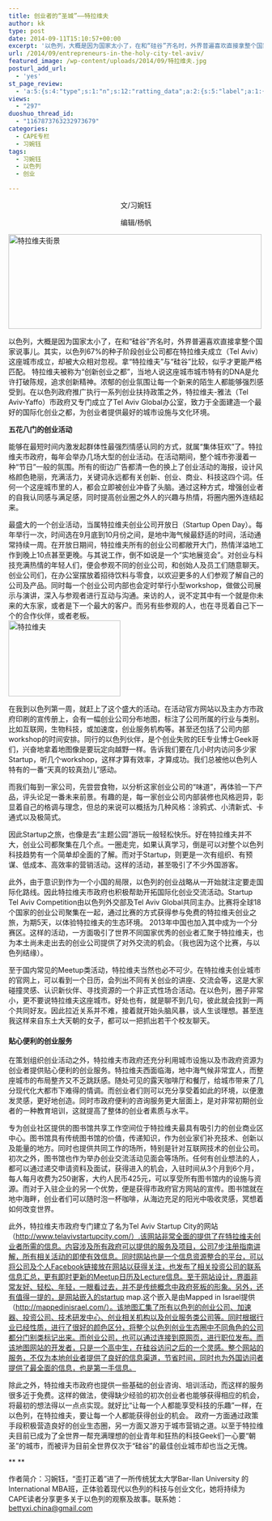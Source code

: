 ```yaml
---
title: 创业者的“圣城”——特拉维夫
author: kk
type: post
date: 2014-09-11T15:10:57+00:00
excerpt: '以色列，大概是因为国家太小了，在和“硅谷”齐名时，外界普遍喜欢直接拿整个国家说事儿。其实，以色列67%的种子阶段创业公司都在特拉维夫成立（Tel Aviv）这座城市成立，却被大众相对忽视。拿“特拉维夫”与“硅谷”比较，似乎才更能严格匹配。 特拉维夫被称为“创新创业之都”，当地人说这座城市城市特有的DNA是允许打破陈规，追求创新精神。'
url: /2014/09/entrepreneurs-in-the-holy-city-tel-aviv/
featured_image: /wp-content/uploads/2014/09/特拉维夫.jpg
posturl_add_url:
  - 'yes'
st_page_review:
  - 'a:5:{s:4:"type";s:1:"n";s:12:"ratting_data";a:2:{s:5:"label";a:1:{i:0;s:0:"";}s:5:"score";a:1:{i:0;s:1:"0";}}s:7:"postion";s:2:"tl";s:5:"title";s:0:"";s:11:"score_label";s:0:"";}'
views:
  - "297"
duoshuo_thread_id:
  - "1167873763232973679"
categories:
  - CAPE专栏
  - 习婉钰
tags:
  - 习婉钰
  - 以色列
  - 创业

---
```

<p style="text-align: center;">
  文/习婉钰
</p>

<p style="text-align: center;">
  编辑/杨帆
</p>

<img class="aligncenter" src="http://pic.yupoo.com/chenluaihr_v/E1MQTWJp/medium.jpg" alt="特拉维夫街景" width="500" height="187" /> 

以色列，大概是因为国家太小了，在和“硅谷”齐名时，外界普遍喜欢直接拿整个国家说事儿。其实，以色列67%的种子阶段创业公司都在特拉维夫成立（Tel Aviv）这座城市成立，却被大众相对忽视。拿“特拉维夫”与“硅谷”比较，似乎才更能严格匹配。 特拉维夫被称为“创新创业之都”，当地人说这座城市城市特有的DNA是允许打破陈规，追求创新精神。浓郁的创业氛围让每一个新来的陌生人都能够强烈感受到。在以色列政府推广执行一系列创业扶持政策之外，特拉维夫-雅法（Tel Aviv-Yaffo）市政府又专门成立了Tel Aviv Global办公室，致力于全面建造一个最好的国际化创业之都，为创业者提供最好的城市设施与文化环境。

**五花八门的创业活动**

能够在最短时间内激发起群体性最强烈情感认同的方式，就属“集体狂欢”了。特拉维夫市政府，每年会举办几场大型的创业活动。在活动期间，整个城市弥漫着一种“节日”一般的氛围。所有的街边广告都清一色的换上了创业活动的海报，设计风格颜色艳丽，充满活力，关键词永远都有关创新、创业、商业、科技这四个词。任何一个这座城市里的人，都会立即被创业冲昏了头脑。通过这种方式，增强创业者的自我认同感与满足感，同时提高创业圈之外人的兴趣与热情，将圈内圈外连结起来。

最盛大的一个创业活动，当属特拉维夫创业公司开放日（Startup Open Day）。每年举行一次，时间选在9月底到10月份之间，是地中海气候最舒适的时间，活动通常持续一周。在开放日期间，特拉维夫所有的创业公司都敞开大门，热情洋溢地工作到晚上10点甚至更晚。与其说工作，倒不如说是一个“实地展览会”。对创业与科技充满热情的年轻人们，便会参观不同的创业公司，和创始人及员工们随意聊天。创业公司们，在办公室摆放着招待饮料与零食，以欢迎更多的人们参观了解自己的公司及产品。同时每一个创业公司内部也会定时举行小型workshop，做做公司展示与演讲，深入与参观者进行互动与沟通。来访的人，说不定其中有一个就是你未来的大东家，或者是下一个最大的客户。而另有些参观的人，也在寻觅着自己下一个的合作伙伴，或者老板。  
<img class="aligncenter" src="http://pic.yupoo.com/chenluaihr_v/E1MR8CJr/xWGFt.jpg" alt="特拉维夫" width="221" height="150" /> 

在我到以色列第一周，就赶上了这个盛大的活动。在活动官方网站以及主办方市政府印刷的宣传册上，会有一幅创业公司分布地图，标注了公司所属的行业与类别。比如互联网，生物科技，或加速度，创业服务机构等。甚至还包括了公司内部workshop的时间安排。同行的以色列伙伴，是个创业失败的EE专业博士Geek哥们，兴奋地拿着地图像是要玩定向越野一样。告诉我们要在几小时内访问多少家Startup，听几个workshop，这样才算有效率，才算成功。我们总被他以色列人特有的一番“天真的较真劲儿”感动。

而我们每到一家公司，先尝尝食物，以分析这家创业公司的“味道”，再体验一下产品，评头论足一番未来前景。有趣的是，每一家创业公司内部装修也风格迥异，彰显着自己的格调与理念，但总的来说可以概括为几种风格：涂鸦式、小清新式、卡通式以及极简式。

因此Startup之旅，也像是去“主题公园”游玩一般轻松快乐。好在特拉维夫并不大，创业公司都聚集在几个点。一圈走完，如果认真学习，倒是可以对整个以色列科技趋势有一个简单却全面的了解。而对于Startup，则更是一次有组织、有预谋、低成本、高效率的营销活动。这样的活动，甚至吸引了不少外国游客。

此外，由于意识到作为一个小国的局限，以色列的创业战略从一开始就注定要走国际化路线。因此特拉维夫市政府也积极帮助开拓国际化创业交流活动。Startup Tel Aviv Competition由以色列外交部及Tel Aviv Global共同主办。比赛将全球18个国家的创业公司聚集在一起，通过比赛的方式获得参与免费的特拉维夫创业之旅，为期5天，以体验特拉维夫的生态环境。 2013年中国也加入其中成为一个分赛区。这样的活动，一方面吸引了世界不同国家优秀的创业者汇聚于特拉维夫，也为本土尚未走出去的创业公司提供了对外交流的机会。（我也因为这个比赛，与以色列结缘）。

至于国内常见的Meetup类活动，特拉维夫当然也必不可少。在特拉维夫创业城市的官网上，可以看到一个日历，会列出不同有关创业的讲座、交流会等，这是大家碰撞灵感、认识新伙伴、寻找资源的一个非正式性场合活动。在以色列，圈子非常小，更不要说特拉维夫这座城市。好处也有，就是聊不到几句，彼此就会找到一两个共同好友。因此拉近关系并不难，接着就开始头脑风暴，谈人生谈理想。甚至连我这样来自东土大天朝的女子，都可以一把抓出若干个校友聊天。

#### **贴心便利的创业服务**

在策划组织创业活动之外，特拉维夫市政府还充分利用城市设施以及市政府资源为创业者提供贴心便利的创业服务。特拉维夫西面临海，地中海气候非常宜人，而整座城市的布局整齐又不乏跳跃感。随处可见的露天咖啡厅和餐厅，给城市带来了几分现代化大都市下难得的情调。而创业者们则可以充分享受着如此的环境，以便激发灵感，更好地创造。同时市政府便利的咨询服务更大层面上，是对非常初期创业者的一种教育培训，这就提高了整体的创业者素质与水平。

专为创业社区提供的图书馆共享工作空间位于特拉维夫最具有吸引力的创业商业区中心。图书馆具有传统图书馆的价值，传递知识，作为创业家们补充技术、创新以及能量的地方。同时也提供共同工作的场所，特别是针对互联网技术的创业公司。初次之外，图书馆也作为举办创业交流活动见面会等场所。任何有创业想法的人，都可以通过递交申请资料及面试，获得进入的机会，入驻时间从3个月到6个月，每人每月收费为250谢客，大约人民币425元，可以享受所有图书馆内的设施与资源。而对于入驻企业的另一个优势，便是获得市政府官方网站的宣传。图书馆就在地中海畔，创业者们可以随时泡一杯咖啡，从海边充足的阳光中吸收灵感，冥想着如何改变世界。

此外，特拉维夫市政府专门建立了名为Tel Aviv Startup City的网站（http://www.telavivstartupcity.com/）.该网站非常全面的提供了在特拉维夫创业者所需的信息。内容涉及所有政府可以提供的服务及项目，公司7步注册指南讲解，所有相关活动的即使有效信息。同时网站也是一个信息资源整合的平台，可以将公司及个人Facebook链接放在网站以获得关注，也发布了相关投资公司的联系信息汇总，更有即时更新的Meetup日历及Lecture信息。至于网站设计，界面非常友好、轻松、年轻，一眼看过去，并不是传统概念中政府死板的形象。另外，还有值得一提的，是网站嵌入的startup map.这个嵌入是由Mapped in Israel提供（http://mappedinisrael.com/）。该地图汇集了所有以色列的创业公司、加速器、投资公司、技术研发中心、创业相关机构以及创业服务类公司等。同时根据行业已经性质，进行了很好的颜色区分，将整个以色列创业生态圈中不同角色的公司都分门别类标记出来。而创业公司，也可以通过连接到原网页，进行职位发布。而该地图网站的开发者，只是一个高中生，在硅谷访问之后的一个灵感。整个网站的服务，不仅为本地创业者提供了良好的信息渠道，节省时间，同时也为外国访问者提供了最全面的信息，也是第一手信息。

除此之外，特拉维夫市政府也提供一些基础的创业咨询、培训活动，而这样的服务很多近于免费。这样的做法，使得缺少经验的初次创业者也能够获得相应的机会，将最初的想法得以一点点实现。就好比“让每一个人都能享受科技的乐趣”一样，在以色列，在特拉维夫，要让每一个人都能获得创业的机会。 政府一方面通过政策手段积极营造良好的创业生态圈，另一方面又游刃于城市营销之道。以至于特拉维夫目前已成为了全世界一帮充满理想的创业青年和狂热的科技Geek们一心要“朝圣”的城市，而被评为目前全世界仅次于“硅谷”的最佳创业城市却也当之无愧。

** **

作者简介：习婉钰，“歪打正着”进了一所传统犹太大学Bar-Ilan University 的International MBA班，正体验着现代以色列的科技与创业文化，她将持续为CAPE读者分享更多关于以色列的观察及故事。联系她：bettyxi.china@gmail.com

&nbsp;